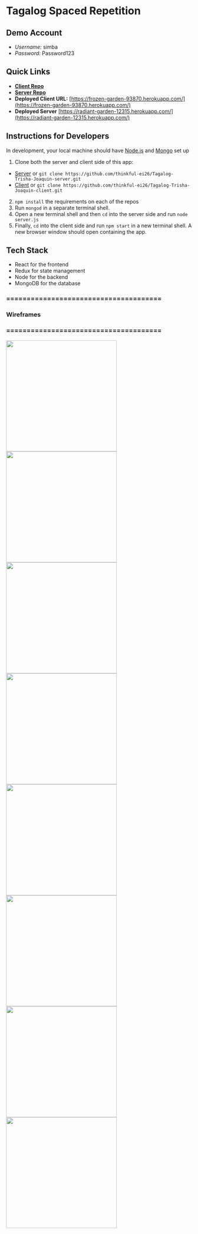 # Tagalog Spaced Repetition

## Demo Account
- *Username:* simba
- *Password:* Password123

## Quick Links

- **[Client Repo](https://github.com/thinkful-ei26/Tagalog-Trisha-Joaquin-client.git)**
- **[Server Repo](https://github.com/thinkful-ei26/Tagalog-Trisha-Joaquin-server)**
- **Deployed Client URL:**  [https://frozen-garden-93870.herokuapp.com/](https://frozen-garden-93870.herokuapp.com/) 
- **Deployed Server** [https://radiant-garden-12315.herokuapp.com/](https://radiant-garden-12315.herokuapp.com/)

## Instructions for Developers
In development, your local machine should have [Node.js](https://nodejs.org/en/) and [Mongo](https://www.mongodb.com/) set up

1. Clone both the server and client side of this app:
* [Server](https://github.com/thinkful-ei26/Tagalog-Trisha-Joaquin-server.git) or `git clone https://github.com/thinkful-ei26/Tagalog-Trisha-Joaquin-server.git`
* [Client](https://github.com/thinkful-ei26/Tagalog-Trisha-Joaquin-client.git) or `git clone https://github.com/thinkful-ei26/Tagalog-Trisha-Joaquin-client.git`
2. `npm install` the requirements on each of the repos
3. Run `mongod` in a separate terminal shell. 
4. Open a new terminal shell and then `cd` into the server side and run `node server.js`
5. Finally, `cd` into the client side and run `npm start` in a new terminal shell. A new browser window should open containing the app. 

## Tech Stack

- React for the frontend
- Redux for state management
- Node for the backend
- MongoDB for the database

### ======================================
### Wireframes
### ======================================

<img src="assets/media/signup.png" alt="" width="300px" />
<img src="assets/media/login.png" alt="" width="300px" />
<img src="assets/media/infomodal.png" alt="" width="300px" />
<img src="assets/media/dashboard.png" alt="" width="300px" />
<img src="assets/media/sp-question.png" alt="" width="300px" />
<img src="assets/media/right-feedback.png" alt="" width="300px" />
<img src="assets/media/wrong-feedback.png" alt="" width="300px" />
<img src="assets/media/budding-scholar.png" alt="" width="300px" />

